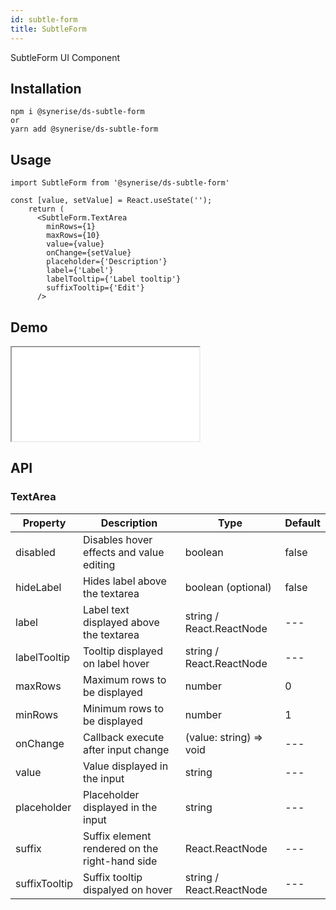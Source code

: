 ```yaml
---
id: subtle-form
title: SubtleForm
---
```


SubtleForm UI Component

## Installation

```
npm i @synerise/ds-subtle-form
or
yarn add @synerise/ds-subtle-form
```

## Usage

```
import SubtleForm from '@synerise/ds-subtle-form'

const [value, setValue] = React.useState('');
    return (
      <SubtleForm.TextArea
        minRows={1}
        maxRows={10}
        value={value}
        onChange={setValue}
        placeholder={'Description'}
        label={'Label'}
        labelTooltip={'Label tooltip'}
        suffixTooltip={'Edit'}
      />

```

## Demo

<iframe src="/storybook-static/iframe.html?id=components-subtle-form--default"></iframe>

## API

### TextArea

| Property      | Description                                    | Type                     | Default |
| ------------- | ---------------------------------------------- | ------------------------ | ------- |
| disabled      | Disables hover effects and value editing       | boolean                  | false   |
| hideLabel     | Hides label above the textarea                 | boolean (optional)       | false   |
| label         | Label text displayed above the textarea        | string / React.ReactNode | ---     |
| labelTooltip  | Tooltip displayed on label hover               | string / React.ReactNode | ---     |
| maxRows       | Maximum rows to be displayed                   | number                   | 0       |
| minRows       | Minimum rows to be displayed                   | number                   | 1       |
| onChange      | Callback execute after input change            | (value: string) => void  | ---     |
| value         | Value displayed in the input                   | string                   | ---     |
| placeholder   | Placeholder displayed in the input             | string                   | ---     |
| suffix        | Suffix element rendered on the right-hand side | React.ReactNode          | ---     |
| suffixTooltip | Suffix tooltip dispalyed on hover              | string / React.ReactNode | ---     |
